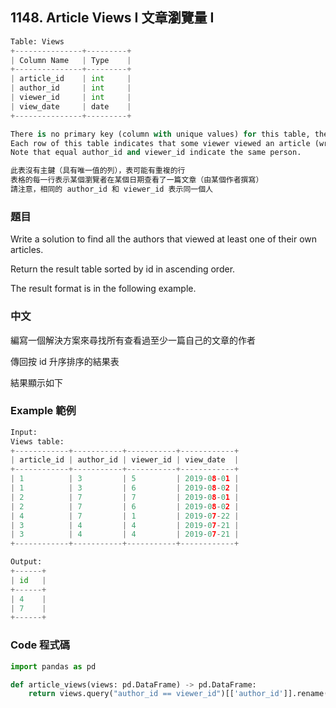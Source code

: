## 1148. Article Views I 文章瀏覽量 I

```py
Table: Views
+---------------+---------+
| Column Name   | Type    |
+---------------+---------+
| article_id    | int     |
| author_id     | int     |
| viewer_id     | int     |
| view_date     | date    |
+---------------+---------+

There is no primary key (column with unique values) for this table, the table may have duplicate rows.
Each row of this table indicates that some viewer viewed an article (written by some author) on some date. 
Note that equal author_id and viewer_id indicate the same person.

此表沒有主鍵（具有唯一值的列），表可能有重複的行
表格的每一行表示某個瀏覽者在某個日期查看了一篇文章（由某個作者撰寫）
請注意，相同的 author_id 和 viewer_id 表示同一個人
```

### 題目

Write a solution to find all the authors that viewed at least one of their own articles.

Return the result table sorted by id in ascending order.

The result format is in the following example.

### 中文

編寫一個解決方案來尋找所有查看過至少一篇自己的文章的作者

傳回按 id 升序排序的結果表

結果顯示如下

### Example 範例

```py
Input: 
Views table:
+------------+-----------+-----------+------------+
| article_id | author_id | viewer_id | view_date  |
+------------+-----------+-----------+------------+
| 1          | 3         | 5         | 2019-08-01 |
| 1          | 3         | 6         | 2019-08-02 |
| 2          | 7         | 7         | 2019-08-01 |
| 2          | 7         | 6         | 2019-08-02 |
| 4          | 7         | 1         | 2019-07-22 |
| 3          | 4         | 4         | 2019-07-21 |
| 3          | 4         | 4         | 2019-07-21 |
+------------+-----------+-----------+------------+

Output: 
+------+
| id   |
+------+
| 4    |
| 7    |
+------+
```

### Code 程式碼

```py
import pandas as pd

def article_views(views: pd.DataFrame) -> pd.DataFrame:
    return views.query("author_id == viewer_id")[['author_id']].rename(columns={'author_id':'id'}).drop_duplicates().sort_values('id')
```